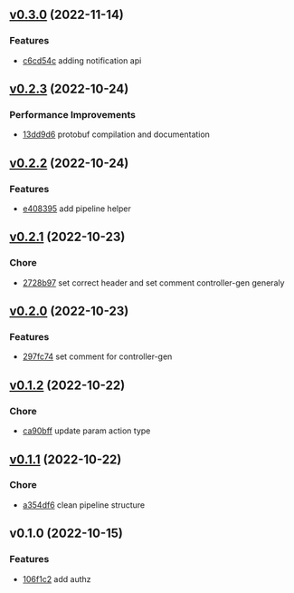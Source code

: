 
<a name="v0.3.0"></a>
## [v0.3.0](https://github.com/w6d-io/apis/compare/v0.2.3...v0.3.0) (2022-11-14)

### Features

* [c6cd54c](https://github.com/w6d-io/apis/commit/c6cd54c01840098a29c866edbd94056b5e6d19d9) adding notification api


<a name="v0.2.3"></a>
## [v0.2.3](https://github.com/w6d-io/apis/compare/v0.2.2...v0.2.3) (2022-10-24)

### Performance Improvements

* [13dd9d6](https://github.com/w6d-io/apis/commit/13dd9d62d8a08e3d9bf959f8cd43fc4a50d2e639) protobuf compilation and documentation


<a name="v0.2.2"></a>
## [v0.2.2](https://github.com/w6d-io/apis/compare/v0.2.1...v0.2.2) (2022-10-24)

### Features

* [e408395](https://github.com/w6d-io/apis/commit/e40839586e7c8da63b10d6ddfc0444d3b0ff66ab) add pipeline helper


<a name="v0.2.1"></a>
## [v0.2.1](https://github.com/w6d-io/apis/compare/v0.2.0...v0.2.1) (2022-10-23)

### Chore

* [2728b97](https://github.com/w6d-io/apis/commit/2728b978b7f69a9f1ff3028d77f1843e6bffd434) set correct header and set comment controller-gen generaly


<a name="v0.2.0"></a>
## [v0.2.0](https://github.com/w6d-io/apis/compare/v0.1.2...v0.2.0) (2022-10-23)

### Features

* [297fc74](https://github.com/w6d-io/apis/commit/297fc7419b3a9130ef73718a2cd72e18e72cedfd) set comment for controller-gen


<a name="v0.1.2"></a>
## [v0.1.2](https://github.com/w6d-io/apis/compare/v0.1.1...v0.1.2) (2022-10-22)

### Chore

* [ca90bff](https://github.com/w6d-io/apis/commit/ca90bffca6961c74417eca8760aff6f96b303517) update param action type


<a name="v0.1.1"></a>
## [v0.1.1](https://github.com/w6d-io/apis/compare/v0.1.0...v0.1.1) (2022-10-22)

### Chore

* [a354df6](https://github.com/w6d-io/apis/commit/a354df67622286ab6fa15820b10d73ff528ad249) clean pipeline structure


<a name="v0.1.0"></a>
## v0.1.0 (2022-10-15)

### Features

* [106f1c2](https://github.com/w6d-io/apis/commit/106f1c2ca69e849f476d817ff4277dc6974cd1ae) add authz

